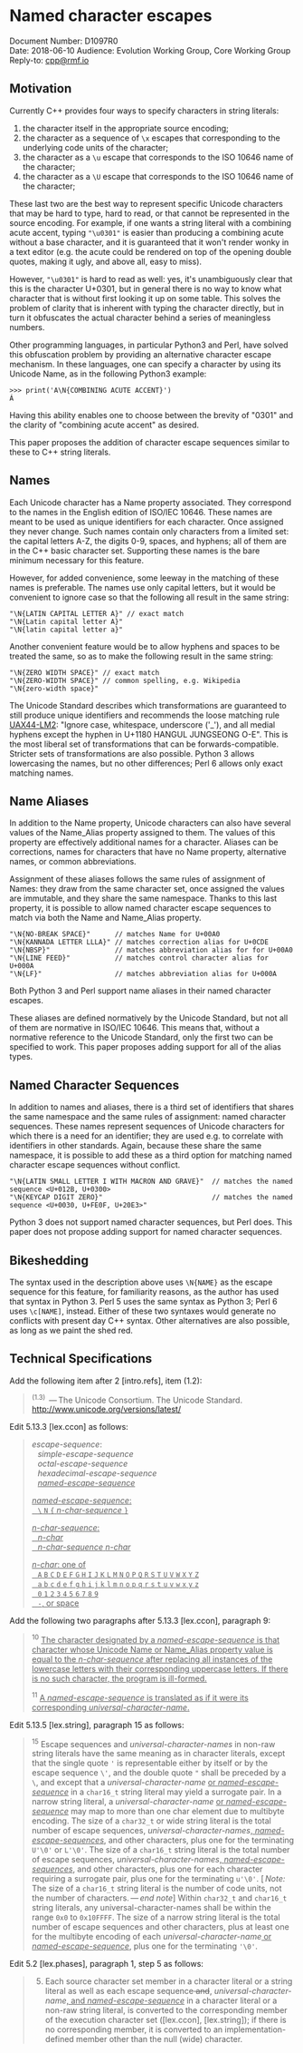 # Named character escapes

Document Number: D1097R0  
Date: 2018-06-10
Audience: Evolution Working Group, Core Working Group  
Reply-to: cpp@rmf.io

## Motivation

Currently C++ provides four ways to specify characters in string literals:

 1. the character itself in the appropriate source encoding;
 2. the character as a sequence of `\x` escapes that corresponding to the underlying code units of the character;
 3. the character as a `\u` escape that corresponds to the ISO 10646 name of the character;
 4. the character as a `\U` escape that corresponds to the ISO 10646 name of the character;

These last two are the best way to represent specific Unicode characters that may be hard to type, hard to read, or that
cannot be represented in the source encoding. For example, if one wants a string literal with a combining acute accent,
typing `"\u0301"` is easier than producing a combining acute without a base character, and it is guaranteed that it
won't render wonky in a text editor (e.g. the acute could be rendered on top of the opening double quotes, making it
ugly, and above all, easy to miss).

However, `"\u0301"` is hard to read as well: yes, it's unambiguously clear that this is the character U+0301, but in
general there is no way to know what character that is without first looking it up on some table. This solves the
problem of clarity that is inherent with typing the character directly, but in turn it obfuscates the actual character
behind a series of meaningless numbers.

Other programming languages, in particular Python3 and Perl, have solved this obfuscation problem by providing an
alternative character escape mechanism. In these languages, one can specify a character by using its Unicode Name, as
in the following Python3 example:

    >>> print('A\N{COMBINING ACUTE ACCENT}')
    Á

Having this ability enables one to choose between the brevity of "0301" and the clarity of "combining acute accent" as
desired.

This paper proposes the addition of character escape sequences similar to these to C++ string literals.

## Names

Each Unicode character has a Name property associated. They correspond to the names in the English edition of
ISO/IEC 10646. These names are meant to be used as unique identifiers for each character. Once assigned they never
change. Such names contain only characters from a limited set: the capital letters A-Z, the digits 0-9, spaces, and
hyphens; all of them are in the C++ basic character set. Supporting these names is the bare minimum necessary for this
feature.

However, for added convenience, some leeway in the matching of these names is preferable. The names use only capital
letters, but it would be convenient to ignore case so that the following all result in the same string:

    "\N{LATIN CAPITAL LETTER A}" // exact match
    "\N{Latin capital letter A}"
    "\N{latin capital letter a}"

Another convenient feature would be to allow hyphens and spaces to be treated the same, so as to make the following
result in the same string:

    "\N{ZERO WIDTH SPACE}" // exact match
    "\N{ZERO-WIDTH SPACE}" // common spelling, e.g. Wikipedia
    "\N{zero-width space}"

The Unicode Standard describes which transformations are guaranteed to still produce unique identifiers and recommends
the loose matching rule [UAX44-LM2]: "Ignore case, whitespace, underscore ('_'), and all medial hyphens except the
hyphen in U+1180 HANGUL JUNGSEONG O-E". This is the most liberal set of transformations that can be forwards-compatible.
Stricter sets of transformations are also possible. Python 3 allows lowercasing the names, but no other differences;
Perl 6 allows only exact matching names.

[UAX44-LM2]: https://www.unicode.org/reports/tr44/#UAX44-LM2

## Name Aliases

In addition to the Name property, Unicode characters can also have several values of the Name_Alias property assigned to
them. The values of this property are effectively additional names for a character. Aliases can be corrections, names
for characters that have no Name property, alternative names, or common abbreviations.

Assignment of these aliases follows the same rules of assignment of Names: they draw from the same character set, once
assigned the values are immutable, and they share the same namespace. Thanks to this last property, it is possible to
allow named character escape sequences to match via both the Name and Name_Alias property.

    "\N{NO-BREAK SPACE}"      // matches Name for U+00A0
    "\N{KANNADA LETTER LLLA}" // matches correction alias for U+0CDE
    "\N{NBSP}"                // matches abbreviation alias for for U+00A0
    "\N{LINE FEED}"           // matches control character alias for U+000A
    "\N{LF}"                  // matches abbreviation alias for U+000A

Both Python 3 and Perl support name aliases in their named character escapes.

These aliases are defined normatively by the Unicode Standard, but not all of them are normative in ISO/IEC 10646. This means that, without a normative reference to the Unicode Standard, only the first two can be specified to work. This paper proposes adding support
for all of the alias types.

## Named Character Sequences

In addition to names and aliases, there is a third set of identifiers that shares the same namespace and the same rules
of assignment: named character sequences. These names represent sequences of Unicode characters for which there is a
need for an identifier; they are used e.g. to correlate with identifiers in other standards. Again, because these share
the same namespace, it is possible to add these as a third option for matching named character escape sequences without
conflict.

    "\N{LATIN SMALL LETTER I WITH MACRON AND GRAVE}"  // matches the named sequence <U+012B, U+0300>
    "\N{KEYCAP DIGIT ZERO}"                           // matches the named sequence <U+0030, U+FE0F, U+20E3>"

Python 3 does not support named character sequences, but Perl does. This paper does not propose adding support for named character
sequences.

## Bikeshedding

The syntax used in the description above uses `\N{NAME}` as the escape sequence for this feature, for familiarity
reasons, as the author has used that syntax in Python 3. Perl 5 uses the same syntax as Python 3; Perl 6 uses
`\c[NAME]`, instead. Either of these two syntaxes would generate no conflicts with present day C++ syntax. Other
alternatives are also possible, as long as we paint the shed red.

## Technical Specifications

Add the following item after 2 [intro.refs], item (1.2):

> <sup>(1.3)</sup>  — The Unicode Consortium. The Unicode Standard. http://www.unicode.org/versions/latest/

Edit 5.13.3 [lex.ccon] as follows:

> *escape-sequence*:  
>     *simple-escape-sequence*  
>     *octal-escape-sequence*  
>     *hexadecimal-escape-sequence*  
>     <ins>*named-escape-sequence*</ins>
>
> <ins>*named-escape-sequence*:  
>     `\` `N` `{` *n-char-sequence* `}`</ins>
>
> <ins>*n-char-sequence*:  
>     *n-char*  
>     *n-char-sequence* *n-char*</ins>
>
> <ins>*n-char*: one of  
>     `A` `B` `C` `D` `E` `F` `G` `H` `I` `J` `K` `L` `M` `N` `O` `P` `Q` `R` `S` `T` `U` `V` `W` `X` `Y` `Z`  
>     `a` `b` `c` `d` `e` `f` `g` `h` `i` `j` `k` `l` `m` `n` `o` `p` `q` `r` `s` `t` `u` `v` `w` `x` `y` `z`  
>     `0` `1` `2` `3` `4` `5` `6` `7` `8` `9`  
>     `-`, or space</ins>

Add the following two paragraphs after 5.13.3 [lex.ccon], paragraph 9:

> <sup>10</sup> <ins>The character designated by a *named-escape-sequence* is that character whose Unicode Name
> or Name_Alias property value is equal to the *n-char-sequence* after replacing all instances of the lowercase
> letters with their corresponding uppercase letters. If there is no such character, the program is ill-formed.</ins>
>
> <sup>11</sup> <ins>A *named-escape-sequence* is translated as if it were its corresponding
> *universal-character-name*.</ins>

Edit 5.13.5 [lex.string], paragraph 15 as follows:

> <sup>15</sup> Escape sequences and *universal-character-names* in non-raw string literals have the same meaning as in character
> literals, except that the single quote `'` is representable either by itself or by the escape sequence `\'`, and the
> double quote `"` shall be preceded by a `\`, and except that a *universal-character-name* <ins>or
> *named-escape-sequence*</ins> in a `char16_t` string literal may yield a surrogate pair. In a narrow string literal, a
> *universal-character-name* <ins>or *named-escape-sequence*</ins> may map to more than one char element due to
> multibyte encoding.  The size of a `char32_t` or wide string literal is the total number of escape sequences,
> *universal-character-names*<ins>, *named-escape-sequences*</ins>, and other characters, plus one for the terminating
> `U'\0'` or `L'\0'`. The size of a `char16_t` string literal is the total number of escape sequences,
> *universal-character-names*<ins>, *named-escape-sequences*</ins>, and other characters, plus one for each character
> requiring a surrogate pair, plus one for the terminating `u'\0'`. [ *Note:* The size of a `char16_t` string literal is
> the number of code units, not the number of characters. — *end note*] Within `char32_t` and `char16_t` string
> literals, any universal-character-names shall be within the range `0x0` to `0x10FFFF`. The size of a narrow string
> literal is the total number of escape sequences and other characters, plus at least one for the multibyte encoding of
> each *universal-character-name*<ins> or *named-escape-sequence*</ins>, plus one for the terminating `'\0'`.  

Edit 5.2 [lex.phases], paragraph 1, step 5 as follows:

> 5. Each source character set member in a character literal or a string literal as well as each escape sequence<del>
> and</del><ins>,</ins> *universal-character-name*<ins>, and *named-escape-sequence*</ins> in a character literal or a
> non-raw string literal, is converted to the corresponding member of the execution character set ([lex.ccon],
> [lex.string]); if there is no corresponding member, it is converted to an implementation-defined member other than the
> null (wide) character.
